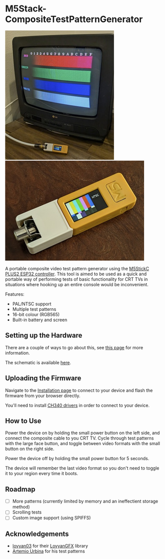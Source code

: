 # M5Stack-CompositeTestPatternGenerator

[![demonstration](./img/demonstration_thumb.jpg)](./img/demonstration.jpg)    [![board](./img/device_thumb.jpg)](./img/device.jpg)

A portable composite video test pattern generator using the [M5StickC PLUS2 ESP32 controller](https://shop.m5stack.com/products/m5stickc-plus2-esp32-mini-iot-development-kit). This tool is aimed to be used as a quick and portable way of performing tests of basic functionality for CRT TVs in situations where hooking up an entire console would be inconvenient.

Features:
- PAL/NTSC support
- Multiple test patterns
- 16-bit colour (RGB565)
- Built-in battery and screen

## Setting up the Hardware

There are a couple of ways to go about this, see [this page](https://github.com/nmur/M5Stack-CompositeTestPatternGenerator/blob/main/docs/setting-up-hardware.md) for more information.

The schematic is available [here](https://github.com/nmur/M5Stack-CompositeTestPatternGenerator/blob/main/plot/schematic.png).

## Uploading the Firmware

Navigate to the [Installation page](https://nmur.github.io/M5Stack-CompositeTestPatternGenerator-WebInstaller/) to connect to your device and flash the firmware from your browser directly.   

You'll need to install [CH340 drivers](https://www.wch-ic.com/downloads/CH341SER_ZIP.html) in order to connect to your device.

## How to Use

Power the device on by holding the small power button on the left side, and connect the composite cable to you CRT TV. Cycle through test patterns with the large face button, and toggle between video formats with the small button on the right side. 

Power the device off by holding the small power button for 5 seconds.

The device will remember the last video format so you don't need to toggle it to your region every time it boots.

## Roadmap

- [ ] More patterns (currently limited by memory and an ineffectient storage method)
- [ ] Scrolling tests
- [ ] Custom image support (using SPIFFS)

## Acknowledgements

- [lovyan03](https://github.com/lovyan03) for their [LovyanGFX](https://github.com/lovyan03/LovyanGFX) library
- [Artemio Urbina](https://github.com/ArtemioUrbina) for his test patterns 
